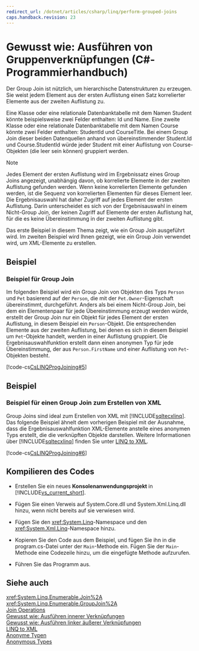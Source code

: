 ```yaml
---
redirect_url: /dotnet/articles/csharp/linq/perform-grouped-joins
caps.handback.revision: 23
---
```

# Gewusst wie: Ausf&#252;hren von Gruppenverkn&#252;pfungen (C#-Programmierhandbuch)
Der Group Join ist nützlich, um hierarchische Datenstrukturen zu erzeugen.  Sie weist jedem Element aus der ersten Auflistung einen Satz korrelierter Elemente aus der zweiten Auflistung zu.  
  
 Eine Klasse oder eine relationale Datenbanktabelle mit dem Namen Student könnte beispielsweise zwei Felder enthalten: Id und Name.  Eine zweite Klasse oder eine relationale Datenbanktabelle mit dem Namen Course könnte zwei Felder enthalten: StudentId und CourseTitle.  Bei einem Group Join dieser beiden Datenquellen anhand von übereinstimmender Student.Id und Course.StudentId würde jeder Student mit einer Auflistung von Course\-Objekten \(die leer sein können\) gruppiert werden.  
  
> [!NOTE]
>  Jedes Element der ersten Auflistung wird im Ergebnissatz eines Group Joins angezeigt, unabhängig davon, ob korrelierte Elemente in der zweiten Auflistung gefunden werden.  Wenn keine korrelierten Elemente gefunden werden, ist die Sequenz von korrelierten Elementen für dieses Element leer.  Die Ergebnisauswahl hat daher Zugriff auf jedes Element der ersten Auflistung.  Darin unterscheidet es sich von der Ergebnisauswahl in einem Nicht\-Group Join, der keinen Zugriff auf Elemente der ersten Auflistung hat, für die es keine Übereinstimmung in der zweiten Auflistung gibt.  
  
 Das erste Beispiel in diesem Thema zeigt, wie ein Group Join ausgeführt wird.  Im zweiten Beispiel wird Ihnen gezeigt, wie ein Group Join verwendet wird, um XML\-Elemente zu erstellen.  
  
## Beispiel  
  
### Beispiel für Group Join  
 Im folgenden Beispiel wird ein Group Join von Objekten des Typs `Person` und `Pet` basierend auf der `Person`, die mit der `Pet.Owner`\-Eigenschaft übereinstimmt, durchgeführt.  Anders als bei einem Nicht\-Group Join, bei dem ein Elementenpaar für jede Übereinstimmung erzeugt werden würde, erstellt der Group Join nur ein Objekt für jedes Element der ersten Auflistung, in diesem Beispiel ein `Person`\-Objekt.  Die entsprechenden Elemente aus der zweiten Auflistung, bei denen es sich in diesem Beispiel um `Pet`\-Objekte handelt, werden in einer Auflistung gruppiert.  Die Ergebnisauswahlfunktion erstellt dann einen anonymen Typ für jede Übereinstimmung, der aus `Person.FirstName` und einer Auflistung von `Pet`\-Objekten besteht.  
  
 [!code-cs[CsLINQProgJoining#5](../../../csharp/programming-guide/linq-query-expressions/codesnippet/csharp/Joins/joins.cs#5)]  
  
## Beispiel  
  
### Beispiel für einen Group Join zum Erstellen von XML  
 Group Joins sind ideal zum Erstellen von XML mit [!INCLUDE[sqltecxlinq](../../../csharp/programming-guide/concepts/linq/includes/sqltecxlinq-md.md)].  Das folgende Beispiel ähnelt dem vorherigen Beispiel mit der Ausnahme, dass die Ergebnisauswahlfunktion XML\-Elemente anstelle eines anonymen Typs erstellt, die die verknüpften Objekte darstellen.  Weitere Informationen über [!INCLUDE[sqltecxlinq](../../../csharp/programming-guide/concepts/linq/includes/sqltecxlinq-md.md)] finden Sie unter [LINQ to XML](../../../visual-basic/programming-guide/concepts/linq/linq-to-xml.md).  
  
 [!code-cs[CsLINQProgJoining#6](../../../csharp/programming-guide/linq-query-expressions/codesnippet/csharp/Joins/joins.cs#6)]  
  
## Kompilieren des Codes  
  
-   Erstellen Sie ein neues **Konsolenanwendungsprojekt** in [!INCLUDE[vs_current_short](../../../csharp/programming-guide/classes-and-structs/includes/vs-current-short-md.md)].  
  
-   Fügen Sie einen Verweis auf System.Core.dll und System.Xml.Linq.dll hinzu, wenn nicht bereits auf sie verwiesen wird.  
  
-   Fügen Sie den <xref:System.Linq>\-Namespace und den <xref:System.Xml.Linq>\-Namespace hinzu.  
  
-   Kopieren Sie den Code aus dem Beispiel, und fügen Sie ihn in die program.cs\-Datei unter der `Main`\-Methode ein.  Fügen Sie der `Main`\-Methode eine Codezeile hinzu, um die eingefügte Methode aufzurufen.  
  
-   Führen Sie das Programm aus.  
  
## Siehe auch  
 <xref:System.Linq.Enumerable.Join%2A>   
 <xref:System.Linq.Enumerable.GroupJoin%2A>   
 [Join Operations](../../../visual-basic/programming-guide/concepts/linq/join-operations.md)   
 [Gewusst wie: Ausführen innerer Verknüpfungen](../../../csharp/programming-guide/linq-query-expressions/how-to-perform-inner-joins.md)   
 [Gewusst wie: Ausführen linker äußerer Verknüpfungen](../../../csharp/programming-guide/linq-query-expressions/how-to-perform-left-outer-joins.md)   
 [LINQ to XML](../../../visual-basic/programming-guide/concepts/linq/linq-to-xml.md)   
 [Anonyme Typen](../../../csharp/programming-guide/classes-and-structs/anonymous-types.md)   
 [Anonymous Types](../../../visual-basic/programming-guide/language-features/objects-and-classes/anonymous-types.md)
